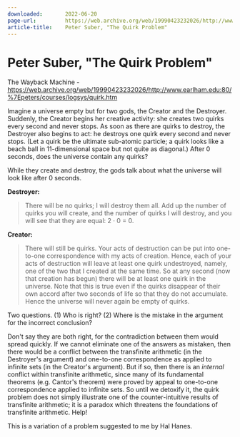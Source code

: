 ```yaml
---
downloaded:       2022-06-20
page-url:         https://web.archive.org/web/19990423232026/http://www.earlham.edu/~peters/courses/logsys/quirk.htm
article-title:    Peter Suber, "The Quirk Problem"
---
```

# Peter Suber, "The Quirk Problem"
The Wayback Machine - https://web.archive.org/web/19990423232026/http://www.earlham.edu:80/%7Epeters/courses/logsys/quirk.htm

Imagine a universe empty but for two gods, the Creator and the Destroyer. Suddenly, the Creator begins her creative activity: she creates two quirks every second and never stops. As soon as there are quirks to destroy, the Destroyer also begins to act: he destroys one quirk every second and never stops. (Let a quirk be the ultimate sub-atomic particle; a quirk looks like a beach ball in 11-dimensional space but not quite as diagonal.) After 0 seconds, does the universe contain any quirks?

While they create and destroy, the gods talk about what the universe will look like after 0 seconds.

**Destroyer:**

> There will be no quirks; I will destroy them all. Add up the number of quirks you will create, and the number of quirks I will destroy, and you will see that they are equal: 2 · 0 = 0.

**Creator:**

> There will still be quirks. Your acts of destruction can be put into one-to-one correspondence with my acts of creation. Hence, each of your acts of destruction will leave at least one quirk undestroyed, namely, one of the two that I created at the same time. So at any second (now that creation has begun) there will be at least one quirk in the universe. Note that this is true even if the quirks disappear of their own accord after two seconds of life so that they do not accumulate. Hence the universe will never again be empty of quirks.

Two questions. (1) Who is right? (2) Where is the mistake in the argument for the incorrect conclusion?

Don't say they are both right, for the contradiction between them would spread quickly. If we cannot eliminate one of the answers as mistaken, then there would be a conflict between the transfinite arithmetic (in the Destroyer's argument) and one-to-one correspondence as applied to infinite sets (in the Creator's argument). But if so, then there is an *internal* conflict within transfinite arithmetic, since many of its fundamental theorems (e.g. Cantor's theorem) were proved by appeal to one-to-one correspondence applied to infinite sets. So until we detoxify it, the quirk problem does not simply illustrate one of the counter-intuitive results of transfinite arithmetic; it is a paradox which threatens the foundations of transfinite arithmetic. Help!

This is a variation of a problem suggested to me by Hal Hanes.
